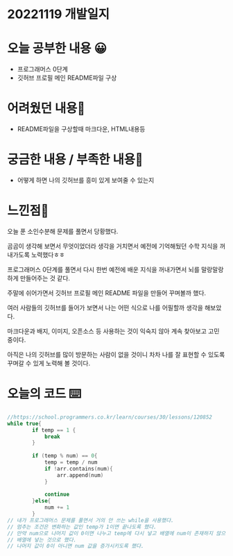 # 20221119 개발일지

# 오늘 공부한 내용 😀

- 프로그래머스 0단계
- 깃허브 프로필 메인 README파일 구상

# 어려웠던 내용🤯

- README파일을 구상할때 마크다운, HTML내용등

# 궁금한 내용 / 부족한 내용🤔

- 어떻게 하면 나의 깃허브를 흥미 있게 보여줄 수 있는지

# 느낀점🤨

오늘 푼 소인수분해 문제를 풀면서 당황했다.

곰곰이 생각해 보면서 무엇이었더라 생각을 거치면서 예전에 기억해뒀던 수학 지식을 꺼내가도록 노력했다ㅎㅎ

프로그래머스 0단계를 풀면서 다시 한번 예전에 배운 지식을 꺼내가면서 뇌를 말랑말랑하게 만들어주는 것 같다.

주말에 쉬어가면서 깃허브 프로필 메인 README 파일을 만들어 꾸며볼까 했다.

여러 사람들의 깃허브를 들어가 보면서 나는 어떤 식으로 나를 어필할까 생각을 해보았다.

마크다운과 배지, 이미지, 오픈소스 등 사용하는 것이 익숙지 않아 계속 찾아보고 고민 중이다.

아직은 나의 깃허브를 많이 방문하는 사람이 없을 것이니 차차 나를 잘 표현할 수 있도록 꾸며갈 수 있게 노력해 볼 것이다.

# 오늘의 코드 ⌨️

```swift
//https://school.programmers.co.kr/learn/courses/30/lessons/120852
while true{
        if temp == 1 {
            break
        }
        
        if (temp % num) == 0{
            temp = temp / num
            if !arr.contains(num){
                arr.append(num)
            }
    
            continue
        }else{
            num += 1
        }
// 내가 프로그래머스 문제를 풀면서 거의 안 쓰는 while을 사용했다.
// 멈추는 조건은 변화하는 값인 temp가 1이면 끝나도록 했다.
// 만약 num으로 나머지 값이 0이면 나누고 temp에 다시 넣고 배열에 num이 존재하지 않으면
// 배열에 넣는 것으로 했다.
// 나머지 값이 0이 아니면 num 값을 증가시키도록 했다.
```